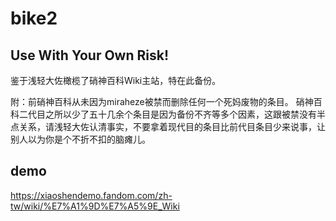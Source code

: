# bike2
## Use With Your Own Risk!
鉴于浅轻大佐橄榄了硝神百科Wiki主站，特在此备份。

附：前硝神百科从未因为miraheze被禁而删除任何一个死妈废物的条目。
硝神百科二代目之所以少了五十几余个条目是因为备份不齐等多个因素，这跟被禁没有半点关系，请浅轻大佐认清事实，不要拿着现代目的条目比前代目条目少来说事，让别人以为你是个不折不扣的脑瘫儿。
## demo
https://xiaoshendemo.fandom.com/zh-tw/wiki/%E7%A1%9D%E7%A5%9E_Wiki
